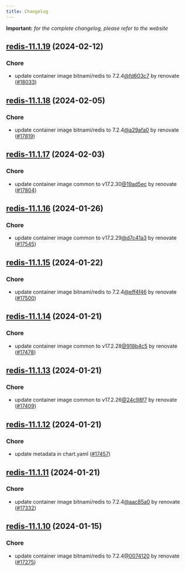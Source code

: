 ```yaml
---
title: Changelog
---
```


**Important:**
*for the complete changelog, please refer to the website*



## [redis-11.1.19](https://github.com/truecharts/charts/compare/redis-11.1.18...redis-11.1.19) (2024-02-12)

### Chore



- update container image bitnami/redis to 7.2.4[@fd603c7](https://github.com/fd603c7) by renovate ([#18033](https://github.com/truecharts/charts/issues/18033))


## [redis-11.1.18](https://github.com/truecharts/charts/compare/redis-11.1.17...redis-11.1.18) (2024-02-05)

### Chore



- update container image bitnami/redis to 7.2.4[@a29afa0](https://github.com/a29afa0) by renovate ([#17819](https://github.com/truecharts/charts/issues/17819))


## [redis-11.1.17](https://github.com/truecharts/charts/compare/redis-11.1.16...redis-11.1.17) (2024-02-03)

### Chore



- update container image common to v17.2.30[@19ad5ec](https://github.com/19ad5ec) by renovate ([#17804](https://github.com/truecharts/charts/issues/17804))


## [redis-11.1.16](https://github.com/truecharts/charts/compare/redis-11.1.15...redis-11.1.16) (2024-01-26)

### Chore



- update container image common to v17.2.29[@d7c41a3](https://github.com/d7c41a3) by renovate ([#17545](https://github.com/truecharts/charts/issues/17545))


## [redis-11.1.15](https://github.com/truecharts/charts/compare/redis-11.1.14...redis-11.1.15) (2024-01-22)

### Chore



- update container image bitnami/redis to 7.2.4[@eff4f46](https://github.com/eff4f46) by renovate ([#17500](https://github.com/truecharts/charts/issues/17500))


## [redis-11.1.14](https://github.com/truecharts/charts/compare/redis-11.1.13...redis-11.1.14) (2024-01-21)

### Chore



- update container image common to v17.2.28[@918b4c5](https://github.com/918b4c5) by renovate ([#17478](https://github.com/truecharts/charts/issues/17478))


## [redis-11.1.13](https://github.com/truecharts/charts/compare/redis-11.1.12...redis-11.1.13) (2024-01-21)

### Chore



- update container image common to v17.2.26[@24c98f7](https://github.com/24c98f7) by renovate ([#17409](https://github.com/truecharts/charts/issues/17409))


## [redis-11.1.12](https://github.com/truecharts/charts/compare/redis-11.1.11...redis-11.1.12) (2024-01-21)

### Chore



- update metadata in chart.yaml ([#17457](https://github.com/truecharts/charts/issues/17457))


## [redis-11.1.11](https://github.com/truecharts/charts/compare/redis-11.1.10...redis-11.1.11) (2024-01-21)

### Chore



- update container image bitnami/redis to 7.2.4[@aac85a0](https://github.com/aac85a0) by renovate ([#17332](https://github.com/truecharts/charts/issues/17332))


## [redis-11.1.10](https://github.com/truecharts/charts/compare/redis-11.1.9...redis-11.1.10) (2024-01-15)

### Chore



- update container image bitnami/redis to 7.2.4[@0074120](https://github.com/0074120) by renovate ([#17275](https://github.com/truecharts/charts/issues/17275))


